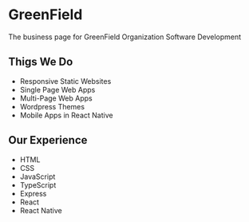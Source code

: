 # GreenField
The business page for GreenField Organization Software Development


## Thigs We Do
- Responsive Static Websites
- Single Page Web Apps
- Multi-Page Web Apps
- Wordpress Themes
- Mobile Apps in React Native

## Our Experience
- HTML
- CSS
- JavaScript
- TypeScript
- Express
- React
- React Native
